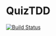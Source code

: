 # QuizTDD

[![Build Status](https://app.travis-ci.com/kai7win/QuizTDD.svg?branch=main)](https://app.travis-ci.com/kai7win/QuizTDD)